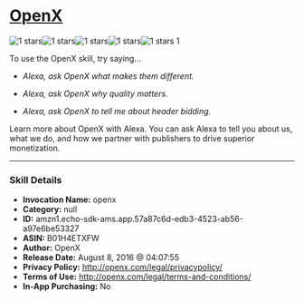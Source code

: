 # [OpenX](http://alexa.amazon.com/#skills/amzn1.echo-sdk-ams.app.57a87c6d-edb3-4523-ab56-a97e6be53327)
![1 stars](../../images/ic_star_black_18dp_1x.png)![1 stars](../../images/ic_star_border_black_18dp_1x.png)![1 stars](../../images/ic_star_border_black_18dp_1x.png)![1 stars](../../images/ic_star_border_black_18dp_1x.png)![1 stars](../../images/ic_star_border_black_18dp_1x.png) 1

To use the OpenX skill, try saying...

* *Alexa, ask OpenX what makes them different.*

* *Alexa, ask OpenX why quality matters.*

* *Alexa, ask OpenX to tell me about header bidding.*

Learn more about OpenX with Alexa. You can ask Alexa to tell you about us, what we do, and how we partner with publishers to drive superior monetization.

***

### Skill Details

* **Invocation Name:** openx
* **Category:** null
* **ID:** amzn1.echo-sdk-ams.app.57a87c6d-edb3-4523-ab56-a97e6be53327
* **ASIN:** B01H4ETXFW
* **Author:** OpenX
* **Release Date:** August 8, 2016 @ 04:07:55
* **Privacy Policy:** http://openx.com/legal/privacypolicy/
* **Terms of Use:** http://openx.com/legal/terms-and-conditions/
* **In-App Purchasing:** No
